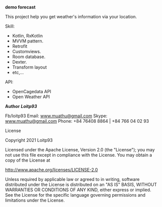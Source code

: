 
**demo forecast**

This project help you get weather's information via your location.



Skill:
- Kotlin, RxKotlin
- MVVM pattern.
- Retrofit
- Customviews.
- Room database.
- Dexter.
- Transform layout
- etc,...

API: 
- OpenCagedata API
- Open Weather API


**Author**
***Loitp93***

Fb/loitp93
Email: www.muathu@gmail.com
Skype: www.muathu@gmail.com
Phone: +84 76408 8864 | +84 766 04 02 93


License

Copyright 2021 Loitp93

Licensed under the Apache License, Version 2.0 (the "License");
you may not use this file except in compliance with the License.
You may obtain a copy of the License at

http://www.apache.org/licenses/LICENSE-2.0

Unless required by applicable law or agreed to in writing, software
distributed under the License is distributed on an "AS IS" BASIS,
WITHOUT WARRANTIES OR CONDITIONS OF ANY KIND, either express or implied.
See the License for the specific language governing permissions and
limitations under the License.